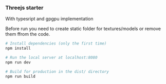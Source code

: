 ### Threejs starter

With typesript and gpgpu implementation

Before run you need to create static folder for textures/models or remove them ffrom the code.

``` bash
# Install dependencies (only the first time)
npm install

# Run the local server at localhost:8080
npm run dev

# Build for production in the dist/ directory
npm run build
```
